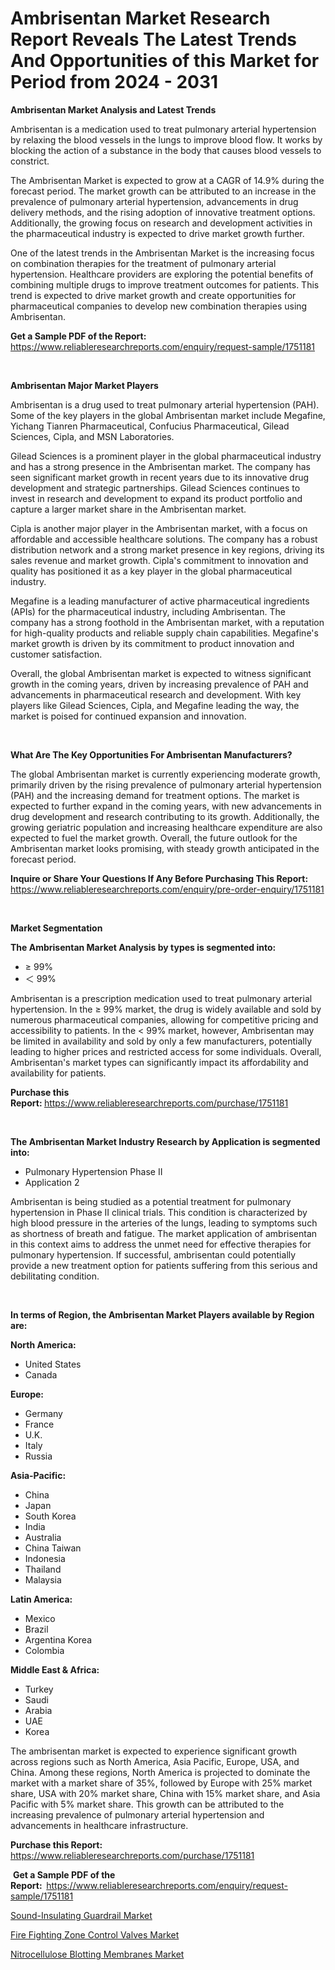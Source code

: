 <p><h1>Ambrisentan Market Research Report Reveals The Latest Trends And Opportunities of this Market for Period from 2024 - 2031</h1></p><p><strong>Ambrisentan Market Analysis and Latest Trends</strong></p>
<p><p>Ambrisentan is a medication used to treat pulmonary arterial hypertension by relaxing the blood vessels in the lungs to improve blood flow. It works by blocking the action of a substance in the body that causes blood vessels to constrict.</p><p>The Ambrisentan Market is expected to grow at a CAGR of 14.9% during the forecast period. The market growth can be attributed to an increase in the prevalence of pulmonary arterial hypertension, advancements in drug delivery methods, and the rising adoption of innovative treatment options. Additionally, the growing focus on research and development activities in the pharmaceutical industry is expected to drive market growth further.</p><p>One of the latest trends in the Ambrisentan Market is the increasing focus on combination therapies for the treatment of pulmonary arterial hypertension. Healthcare providers are exploring the potential benefits of combining multiple drugs to improve treatment outcomes for patients. This trend is expected to drive market growth and create opportunities for pharmaceutical companies to develop new combination therapies using Ambrisentan.</p></p>
<p><strong>Get a Sample PDF of the Report:&nbsp;</strong> <a href="https://www.reliableresearchreports.com/enquiry/request-sample/1751181">https://www.reliableresearchreports.com/enquiry/request-sample/1751181</a></p>
<p>&nbsp;</p>
<p><strong>Ambrisentan Major Market Players</strong></p>
<p><p>Ambrisentan is a drug used to treat pulmonary arterial hypertension (PAH). Some of the key players in the global Ambrisentan market include Megafine, Yichang Tianren Pharmaceutical, Confucius Pharmaceutical, Gilead Sciences, Cipla, and MSN Laboratories.</p><p>Gilead Sciences is a prominent player in the global pharmaceutical industry and has a strong presence in the Ambrisentan market. The company has seen significant market growth in recent years due to its innovative drug development and strategic partnerships. Gilead Sciences continues to invest in research and development to expand its product portfolio and capture a larger market share in the Ambrisentan market.</p><p>Cipla is another major player in the Ambrisentan market, with a focus on affordable and accessible healthcare solutions. The company has a robust distribution network and a strong market presence in key regions, driving its sales revenue and market growth. Cipla's commitment to innovation and quality has positioned it as a key player in the global pharmaceutical industry.</p><p>Megafine is a leading manufacturer of active pharmaceutical ingredients (APIs) for the pharmaceutical industry, including Ambrisentan. The company has a strong foothold in the Ambrisentan market, with a reputation for high-quality products and reliable supply chain capabilities. Megafine's market growth is driven by its commitment to product innovation and customer satisfaction.</p><p>Overall, the global Ambrisentan market is expected to witness significant growth in the coming years, driven by increasing prevalence of PAH and advancements in pharmaceutical research and development. With key players like Gilead Sciences, Cipla, and Megafine leading the way, the market is poised for continued expansion and innovation.</p></p>
<p>&nbsp;</p>
<p><strong>What Are The Key Opportunities For Ambrisentan Manufacturers?</strong></p>
<p><p>The global Ambrisentan market is currently experiencing moderate growth, primarily driven by the rising prevalence of pulmonary arterial hypertension (PAH) and the increasing demand for treatment options. The market is expected to further expand in the coming years, with new advancements in drug development and research contributing to its growth. Additionally, the growing geriatric population and increasing healthcare expenditure are also expected to fuel the market growth. Overall, the future outlook for the Ambrisentan market looks promising, with steady growth anticipated in the forecast period.</p></p>
<p><strong>Inquire or Share Your Questions If Any Before Purchasing This Report:</strong> <a href="https://www.reliableresearchreports.com/enquiry/pre-order-enquiry/1751181">https://www.reliableresearchreports.com/enquiry/pre-order-enquiry/1751181</a></p>
<p>&nbsp;</p>
<p><strong>Market Segmentation</strong></p>
<p><strong>The Ambrisentan Market Analysis by types is segmented into:</strong></p>
<p><ul><li>≥ 99%</li><li>＜ 99%</li></ul></p>
<p><p>Ambrisentan is a prescription medication used to treat pulmonary arterial hypertension. In the ≥ 99% market, the drug is widely available and sold by numerous pharmaceutical companies, allowing for competitive pricing and accessibility to patients. In the < 99% market, however, Ambrisentan may be limited in availability and sold by only a few manufacturers, potentially leading to higher prices and restricted access for some individuals. Overall, Ambrisentan's market types can significantly impact its affordability and availability for patients.</p></p>
<p><strong>Purchase this Report:&nbsp;</strong><a href="https://www.reliableresearchreports.com/purchase/1751181">https://www.reliableresearchreports.com/purchase/1751181</a></p>
<p>&nbsp;</p>
<p><strong>The Ambrisentan Market Industry Research by Application is segmented into:</strong></p>
<p><ul><li>Pulmonary Hypertension Phase II</li><li>Application 2</li></ul></p>
<p><p>Ambrisentan is being studied as a potential treatment for pulmonary hypertension in Phase II clinical trials. This condition is characterized by high blood pressure in the arteries of the lungs, leading to symptoms such as shortness of breath and fatigue. The market application of ambrisentan in this context aims to address the unmet need for effective therapies for pulmonary hypertension. If successful, ambrisentan could potentially provide a new treatment option for patients suffering from this serious and debilitating condition.</p></p>
<p>&nbsp;</p>
<p><strong>In terms of Region, the Ambrisentan Market Players available by Region are:</strong></p>
<p>
    <p> <strong> North America: </strong>
        <ul>
            <li>United States</li>
            <li>Canada</li>
        </ul>
        </p> 
    <p> <strong> Europe: </strong>
        <ul>
            <li>Germany</li>
            <li>France</li>
            <li>U.K.</li>
            <li>Italy</li>
            <li>Russia</li>
        </ul>
        </p> 
    <p> <strong> Asia-Pacific: </strong>
        <ul>
            <li>China</li>
            <li>Japan</li>
            <li>South Korea</li>
            <li>India</li>
            <li>Australia</li>
            <li>China Taiwan</li>
            <li>Indonesia</li>
            <li>Thailand</li>
            <li>Malaysia</li>
        </ul>
        </p> 
    <p> <strong> Latin America: </strong>
        <ul>
            <li>Mexico</li>
            <li>Brazil</li>
            <li>Argentina Korea</li>
            <li>Colombia</li>
        </ul>
        </p> 
    <p> <strong> Middle East & Africa: </strong>
        <ul>
            <li>Turkey</li>
            <li>Saudi</li>
            <li>Arabia</li>
            <li>UAE</li>
            <li>Korea</li>
        </ul>
    </p>
    </p>
<p><p>The ambrisentan market is expected to experience significant growth across regions such as North America, Asia Pacific, Europe, USA, and China. Among these regions, North America is projected to dominate the market with a market share of 35%, followed by Europe with 25% market share, USA with 20% market share, China with 15% market share, and Asia Pacific with 5% market share. This growth can be attributed to the increasing prevalence of pulmonary arterial hypertension and advancements in healthcare infrastructure.</p></p>
<p><strong>Purchase this Report: </strong><a href="https://www.reliableresearchreports.com/purchase/1751181">https://www.reliableresearchreports.com/purchase/1751181</a></p>
<p>&nbsp;<strong>Get a Sample PDF of the Report:&nbsp;&nbsp;</strong><a href="https://www.reliableresearchreports.com/enquiry/request-sample/1751181">https://www.reliableresearchreports.com/enquiry/request-sample/1751181</a></p>
<p><strong></strong></p>
<p><p><a href="https://view.publitas.com/reportprime-1/sound-insulating-guardrail-market-analysis-and-market-size-global-industry-overview-market-segmentation-and-forecast-2023-to-2030/">Sound-Insulating Guardrail Market</a></p><p><a href="https://view.publitas.com/reportprime-1/fire-fighting-zone-control-valves-market-research-report-provides-critical-insights-that-can-help-shape-business-development-and-investment-strategies/">Fire Fighting Zone Control Valves Market</a></p><p><a href="https://view.publitas.com/reportprime-1/nitrocellulose-blotting-membranes-market-research-report-provides-thorough-industry-overview-which-offers-an-in-depth-analysis-of-product-trends-and-new-market-divisions/">Nitrocellulose Blotting Membranes Market</a></p></p>